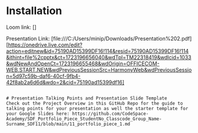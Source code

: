 # Installation

Loom link: []

Presentation Link: [file:///C:/Users/minip/Downloads/Presentation%202.pdf] [https://onedrive.live.com/edit?action=editnew&id=75190AD15399DF16!114&resid=75190AD15399DF16!114&ithint=file%2cpptx&ct=1723196656040&wdTpl=TM22318419&wdlcid=1033&wdNewAndOpenCt=1723196655468&wdOrigin=OFFICECOM-WEB.START.NEW&wdPreviousSessionSrc=HarmonyWeb&wdPreviousSession=5d97c59b-daf6-40cf-9fb4-42f8ab2a6d6d&wdo=2&cid=75190ad15399df16]
```

# Presentation Talking Points and Presentation Slide Template
Check out the Project Overview in this GitHub Repo for the guide to talking points for your presentation as well the starter template for your Google Slides here: https://github.com/CodeSpace-Academy/SDF_Portfolio_Piece_StudentNo_Classcode_Group_Name-Surname_SDF11/blob/main/11_portfolio_piece_1.md
